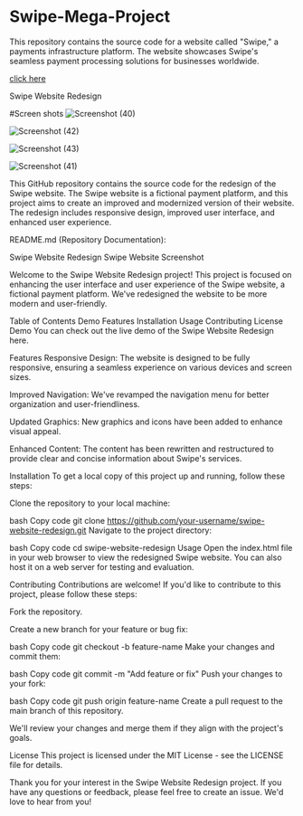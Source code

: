 # Swipe-Mega-Project 
This repository contains the source code for a website called "Swipe," a payments infrastructure platform. The website showcases Swipe's seamless payment processing solutions for businesses worldwide.

[click here](https://saurabhalagdeve.github.io/Swipe-Mega-Project/)

Swipe Website Redesign

#Screen shots
![Screenshot (40)](https://github.com/saurabhalagdeve/Swipe-Mega-Project/assets/127332934/1952aad8-4e27-46df-912a-cecbbc880688)

![Screenshot (42)](https://github.com/saurabhalagdeve/Swipe-Mega-Project/assets/127332934/f7eb16bb-db73-44fd-9a19-84643bb98873)

![Screenshot (43)](https://github.com/saurabhalagdeve/Swipe-Mega-Project/assets/127332934/13971259-7242-41ad-8583-483acdd41ee6)

![Screenshot (41)](https://github.com/saurabhalagdeve/Swipe-Mega-Project/assets/127332934/da4005dd-bdd7-4c42-b6bc-11d482903d79)


This GitHub repository contains the source code for the redesign of the Swipe website. The Swipe website is a fictional payment platform, and this project aims to create an improved and modernized version of their website. The redesign includes responsive design, improved user interface, and enhanced user experience.

README.md (Repository Documentation):

Swipe Website Redesign
Swipe Website Screenshot

Welcome to the Swipe Website Redesign project! This project is focused on enhancing the user interface and user experience of the Swipe website, a fictional payment platform. We've redesigned the website to be more modern and user-friendly.

Table of Contents
Demo
Features
Installation
Usage
Contributing
License
Demo
You can check out the live demo of the Swipe Website Redesign here.

Features
Responsive Design: The website is designed to be fully responsive, ensuring a seamless experience on various devices and screen sizes.

Improved Navigation: We've revamped the navigation menu for better organization and user-friendliness.

Updated Graphics: New graphics and icons have been added to enhance visual appeal.

Enhanced Content: The content has been rewritten and restructured to provide clear and concise information about Swipe's services.

Installation
To get a local copy of this project up and running, follow these steps:

Clone the repository to your local machine:

bash
Copy code
git clone https://github.com/your-username/swipe-website-redesign.git
Navigate to the project directory:

bash
Copy code
cd swipe-website-redesign
Usage
Open the index.html file in your web browser to view the redesigned Swipe website. You can also host it on a web server for testing and evaluation.

Contributing
Contributions are welcome! If you'd like to contribute to this project, please follow these steps:

Fork the repository.

Create a new branch for your feature or bug fix:

bash
Copy code
git checkout -b feature-name
Make your changes and commit them:

bash
Copy code
git commit -m "Add feature or fix"
Push your changes to your fork:

bash
Copy code
git push origin feature-name
Create a pull request to the main branch of this repository.

We'll review your changes and merge them if they align with the project's goals.

License
This project is licensed under the MIT License - see the LICENSE file for details.

Thank you for your interest in the Swipe Website Redesign project. If you have any questions or feedback, please feel free to create an issue. We'd love to hear from you!
